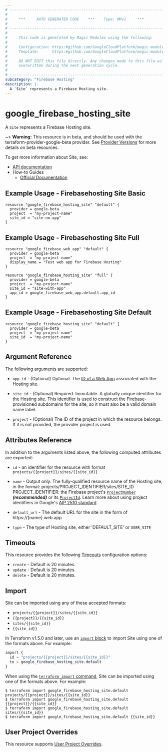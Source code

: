 ```yaml
---
# ----------------------------------------------------------------------------
#
#     ***     AUTO GENERATED CODE    ***    Type: MMv1     ***
#
# ----------------------------------------------------------------------------
#
#     This code is generated by Magic Modules using the following:
#
#     Configuration: https:#github.com/GoogleCloudPlatform/magic-modules/tree/main/mmv1/products/firebasehosting/Site.yaml
#     Template:      https:#github.com/GoogleCloudPlatform/magic-modules/tree/main/mmv1/templates/terraform/resource.html.markdown.tmpl
#
#     DO NOT EDIT this file directly. Any changes made to this file will be
#     overwritten during the next generation cycle.
#
# ----------------------------------------------------------------------------
subcategory: "Firebase Hosting"
description: |-
  A `Site` represents a Firebase Hosting site.
---
```


# google_firebase_hosting_site

A `Site` represents a Firebase Hosting site.

~> **Warning:** This resource is in beta, and should be used with the terraform-provider-google-beta provider.
See [Provider Versions](https://terraform.io/docs/providers/google/guides/provider_versions.html) for more details on beta resources.

To get more information about Site, see:

* [API documentation](https://firebase.google.com/docs/reference/hosting/rest/v1beta1/projects.sites)
* How-to Guides
    * [Official Documentation](https://firebase.google.com/docs/hosting)

## Example Usage - Firebasehosting Site Basic


```hcl
resource "google_firebase_hosting_site" "default" {
  provider = google-beta
  project  = "my-project-name"
  site_id = "site-no-app"
}
```
## Example Usage - Firebasehosting Site Full


```hcl
resource "google_firebase_web_app" "default" {
  provider = google-beta
  project  = "my-project-name"
  display_name = "Test web app for Firebase Hosting"
}

resource "google_firebase_hosting_site" "full" {
  provider = google-beta
  project  = "my-project-name"
  site_id = "site-with-app"
  app_id = google_firebase_web_app.default.app_id
}
```
## Example Usage - Firebasehosting Site Default


```hcl
resource "google_firebase_hosting_site" "default" {
  provider = google-beta
  project  = "my-project-name"
  site_id  = "my-project-name"
}
```

## Argument Reference

The following arguments are supported:



* `app_id` -
  (Optional)
  Optional. The [ID of a Web App](https://firebase.google.com/docs/reference/firebase-management/rest/v1beta1/projects.webApps#WebApp.FIELDS.app_id)
  associated with the Hosting site.

* `site_id` -
  (Optional)
  Required. Immutable. A globally unique identifier for the Hosting site. This identifier is
  used to construct the Firebase-provisioned subdomains for the site, so it must also be a valid
  domain name label.

* `project` - (Optional) The ID of the project in which the resource belongs.
    If it is not provided, the provider project is used.



## Attributes Reference

In addition to the arguments listed above, the following computed attributes are exported:

* `id` - an identifier for the resource with format `projects/{{project}}/sites/{{site_id}}`

* `name` -
  Output only. The fully-qualified resource name of the Hosting site, in
  the format: projects/PROJECT_IDENTIFIER/sites/SITE_ID PROJECT_IDENTIFIER: the
  Firebase project's
  [`ProjectNumber`](https://firebase.google.com/docs/reference/firebase-management/rest/v1beta1/projects#FirebaseProject.FIELDS.project_number) ***(recommended)*** or its
  [`ProjectId`](https://firebase.google.com/docs/reference/firebase-management/rest/v1beta1/projects#FirebaseProject.FIELDS.project_id).
  Learn more about using project identifiers in Google's
  [AIP 2510 standard](https://google.aip.dev/cloud/2510).

* `default_url` -
  The default URL for the site in the form of https://{name}.web.app

* `type` -
  The type of Hosting site, either 'DEFAULT_SITE' or `USER_SITE`


## Timeouts

This resource provides the following
[Timeouts](https://developer.hashicorp.com/terraform/plugin/sdkv2/resources/retries-and-customizable-timeouts) configuration options:

- `create` - Default is 20 minutes.
- `update` - Default is 20 minutes.
- `delete` - Default is 20 minutes.

## Import


Site can be imported using any of these accepted formats:

* `projects/{{project}}/sites/{{site_id}}`
* `{{project}}/{{site_id}}`
* `sites/{{site_id}}`
* `{{site_id}}`


In Terraform v1.5.0 and later, use an [`import` block](https://developer.hashicorp.com/terraform/language/import) to import Site using one of the formats above. For example:

```tf
import {
  id = "projects/{{project}}/sites/{{site_id}}"
  to = google_firebase_hosting_site.default
}
```

When using the [`terraform import` command](https://developer.hashicorp.com/terraform/cli/commands/import), Site can be imported using one of the formats above. For example:

```
$ terraform import google_firebase_hosting_site.default projects/{{project}}/sites/{{site_id}}
$ terraform import google_firebase_hosting_site.default {{project}}/{{site_id}}
$ terraform import google_firebase_hosting_site.default sites/{{site_id}}
$ terraform import google_firebase_hosting_site.default {{site_id}}
```

## User Project Overrides

This resource supports [User Project Overrides](https://registry.terraform.io/providers/hashicorp/google/latest/docs/guides/provider_reference#user_project_override).

